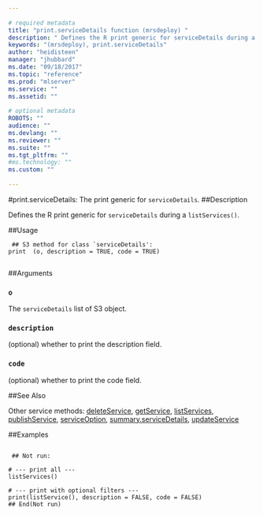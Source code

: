 ```yaml
--- 
 
# required metadata 
title: "print.serviceDetails function (mrsdeploy) " 
description: " Defines the R print generic for serviceDetails during a  listServices(). " 
keywords: "(mrsdeploy), print.serviceDetails" 
author: "heidisteen" 
manager: "jhubbard" 
ms.date: "09/18/2017" 
ms.topic: "reference" 
ms.prod: "mlserver" 
ms.service: "" 
ms.assetid: "" 
 
# optional metadata 
ROBOTS: "" 
audience: "" 
ms.devlang: "" 
ms.reviewer: "" 
ms.suite: "" 
ms.tgt_pltfrm: "" 
#ms.technology: "" 
ms.custom: "" 
 
--- 
```

 
 
 
 
 #print.serviceDetails: The print generic for `serviceDetails`. 
 ##Description
 
Defines the R print generic for `serviceDetails` during a 
`listServices()`.
 
 
 ##Usage

```   
 ## S3 method for class `serviceDetails':
print  (o, description = TRUE, code = TRUE)
 
```
 
 ##Arguments

   
  
 ### `o`
 The `serviceDetails` list of S3 object. 
  
  
  
 ### `description`
 (optional) whether to print the description field. 
  
  
  
 ### `code`
 (optional) whether to print the code field. 
  
 
 
 ##See Also
 
Other service methods: [deleteService](deleteService.md),
[getService](getService.md), [listServices](listServices.md),
[publishService](publishService.md),
[serviceOption](serviceOption.md),
[summary.serviceDetails](summary.serviceDetails.md),
[updateService](updateService.md)
   
 ##Examples

 ```
   
  ## Not run:
 
# --- print all ---
listServices()

# --- print with optional filters ---
print(listService(), description = FALSE, code = FALSE)
 ## End(Not run) 
  
 
```
 
